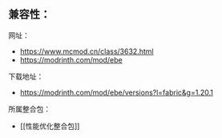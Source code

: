 兼容性：
- 

网址：
- https://www.mcmod.cn/class/3632.html
- https://modrinth.com/mod/ebe

下载地址：
- https://modrinth.com/mod/ebe/versions?l=fabric&g=1.20.1

所属整合包：
- [[性能优化整合包]]